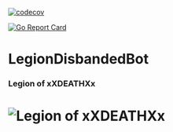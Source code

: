 [![codecov](https://codecov.io/gh/DimaKoz/LegionDisbandedBot/branch/main/graph/badge.svg?token=WRQPBXN1KO)](https://codecov.io/gh/DimaKoz/LegionDisbandedBot)

[![Go Report Card](https://goreportcard.com/badge/github.com/DimaKoz/LegionDisbandedBot)](https://goreportcard.com/report/github.com/DimaKoz/LegionDisbandedBot)
# LegionDisbandedBot

### Legion of xXDEATHXx
# ![Legion of xXDEATHXx](https://images.evetech.net/alliances/1411711376/logo?size=512)&nbsp;
